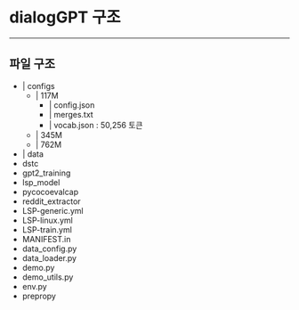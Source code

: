 # dialogGPT 구조

***

## 파일 구조

* | configs
  * | 117M
    * | config.json 
    * | merges.txt
    * | vocab.json : 50,256 토큰
  * | 345M
  * | 762M
* | data
* dstc
* gpt2_training
* lsp_model
* pycocoevalcap
* reddit_extractor
* LSP-generic.yml
* LSP-linux.yml
* LSP-train.yml
* MANIFEST.in
* data_config.py
* data_loader.py
* demo.py
* demo_utils.py
* env.py
* prepropy
